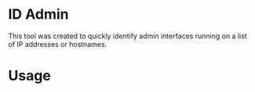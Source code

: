 # ID Admin
This tool was created to quickly identify admin interfaces running on a list of IP addresses or hostnames.

# Usage
